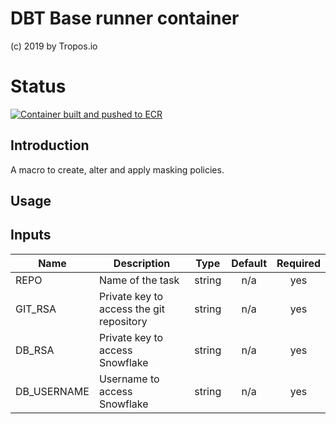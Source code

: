 # DBT Base runner container
(c) 2019 by Tropos.io

# Status
[![Container built and pushed to ECR](https://github.com/jvdborre/dbt-base/workflows/Baseline%20DBT%20Container%20CI%20on%20ECR/badge.svg)](http://unmaintained.tech/)



## Introduction

A macro to create, alter and apply masking policies.

## Usage


## Inputs

| Name | Description | Type | Default | Required |
|------|-------------|:----:|:-----:|:-----:|
| REPO | Name of the task | string | n/a | yes |
| GIT_RSA | Private key to access the git repository | string | n/a | yes |
| DB_RSA | Private key to access Snowflake | string |  n/a | yes |
| DB_USERNAME | Username to access Snowflake | string |  n/a | yes |

 
